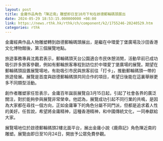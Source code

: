 ```yaml
---
layout: post
title: 金庸作品角色「陳近南」雕塑即日至10月下旬在啟德郵輪碼頭展出
date: 2024-05-29 18:53:15.000000000 +08:00
link: https://news.rthk.hk/rthk/ch/component/k2/1755246-20240529.htm
categories: rthk
---
```


金庸經典作品人物雕塑轉到啟德郵輪碼頭展出，是繼在中環愛丁堡廣場及沙田香港文化博物館後，第三個展覽地點。

旅遊事務專員沈鳳君表示，郵輪碼頭天台公園適合市民休憩消閒，活動早前已成功吸引許多旅客參觀，例如有郵輪旅客專程到訪位於中環愛丁堡廣場的展覽。期望在郵輪碼頭設置展覽場地，有助吸引市民與旅客前往「打卡」，推動郵輪碼頭一帶的旅遊發展。展覽是首度與啟德郵輪碼頭共同合作的項目，希望日後能在這裏舉辦更多不同類型活動。 

創作者雕塑家任哲表示，金庸百年誕辰展覽自3月15日起，引起了社會各界的廣泛關注，對於能夠參與展覽非常榮幸。他認為，展覽成功引起不同行業的共鳴，是因為大家都在尋找一個方向，正如金庸筆下的角色分屬不同門派，但都是追求着人性的美好。任哲說，希望將金庸精神，這種香港精神，和中國傳統文化，一同奉獻給大家。

展覽場地位於啟德郵輪碼頭2樓北面平台，展出金庸小說《鹿鼎記》角色陳近南的雕塑。展覽由即日至10月24日，開放予公眾免費參觀。
